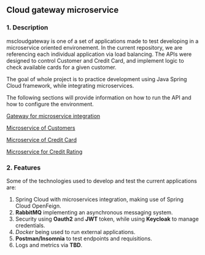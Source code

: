 ## Cloud gateway microservice

### 1. Description

mscloudgateway is one of a set of applications made to test developing in a microservice oriented environement.
In the current repository, we are referencing each individual application via load balancing. The APIs were designed to
control Customer and Credit Card, and implement logic to check available cards for a given customer.

The goal of whole project is to practice development using Java Spring Cloud framework, while integrating microservices.

The following sections will provide information on how to run the API and how to configure the environment.

[Gateway for microservice integration](https://github.com/Gui-WEspinola/mscloudgateway)

[Microservice of Customers](https://github.com/Gui-WEspinola/msclientes)

[Microservice of Credit Card](https://github.com/Gui-WEspinola/mscartoes)

[Microservice for Credit Rating](https://github.com/Gui-WEspinola/ms-avaliador-credito)

### 2. Features

Some of the technologies used to develop and test the current applications are:

1. Spring Cloud with microservices integration, making use of Spring Cloud OpenFeign.
2. **RabbitMQ** implementing an asynchronous messaging system.
3. Security using **Oauth2** and **JWT** token, while using **Keycloak** to manage credentials.
4. *Docker* being used to run external applications.
5. **Postman/Insomnia** to test endpoints and requisitions.
6. Logs and metrics via **TBD**.


